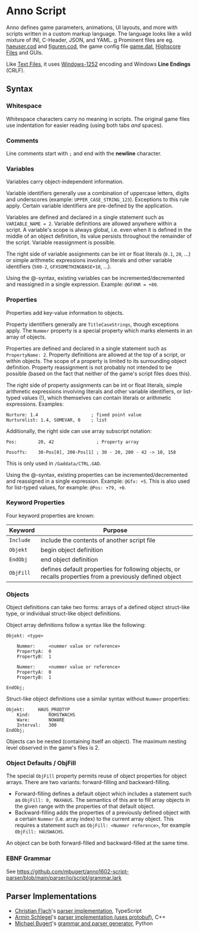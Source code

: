# Anno Script #

Anno defines game parameters, animations, UI layouts, and more with scripts written in a custom markup language.
The language looks like a wild mixture of INI, C-Header, JSON, and YAML. [q](https://github.com/roybaer/mdcii-engine/pull/10#issuecomment-510024829)
Prominent files are eg. [haeuser.cod](../files/haeuser.cod.md) and [figuren.cod](../files/figuren.cod.md), the game config file [game.dat](../files/game.dat.md), [Highscore Files](./hss.md) and GUIs.

Like [Text Files](./text.md), it uses [Windows-1252](https://en.wikipedia.org/wiki/Windows-1252) encoding and Windows **Line Endings** (CRLF).

## Syntax ##

### Whitespace ###

Whitespace characters carry no meaning in scripts. The original game files use indentation for easier reading (using both tabs _and_ spaces).

### Comments ###

Line comments start with `;` and end with the **newline** character.

### Variables ###

Variables carry object-independent information.

Variable identifiers generally use a combination of uppercase letters, digits and underscores (example: `UPPER_CASE_STRING_123`). Exceptions to this rule apply. Certain variable identifiers are pre-defined by the application.

Variables are defined and declared in a single statement such as `VARIABLE_NAME = 2`. Variable definitions are allowed anywhere within a script. A variable's scope is always global, i.e. even when it is defined in the middle of an object definition, its value persists throughout the remainder of the script. Variable reassignment is possible.

The right side of variable assignments can be int or float literals (`0.1`, `20`, ...) or simple arithmetic expressions involving literals and other variable identifiers (`500-2`, `GFXSOMETHINGBASE+10`, ...).

Using the @-syntax, existing variables can be incremented/decremented and reassigned in a single expression. Example: `@GFXNR = +80`.

### Properties ###

Properties add key-value information to objects.

Property identifiers generally are `TitleCaseStrings`, though exceptions apply. The `Nummer` property is a special property which marks elements in an array of objects.

Properties are defined and declared in a single statement such as `PropertyName: 2`. Property definitions are allowed at the top of a script, or within objects. The scope of a property is limited to its surrounding object definition. Property reassignment is not probably not intended to be possible (based on the fact that neither of the game's script files does this).

The right side of property assignments can be int or float literals, simple arithmetic expressions involving literals and other variable identifiers, or list-typed values (!), which themselves can contain literals or arithmetic expressions. Examples:
```
Nurture: 1.4                    ; fixed point value
Nurturelist: 1.4, SOMEVAR, 0    ; list
```

Additionally, the right side can use array subscript notation:
```
Pos:        20, 42                ; Property array

Posoffs:    30-Pos[0], 200-Pos[1] ; 30 - 20, 200 - 42 -> 10, 158
```
This is only used in `/Gaddata/CTRL.GAD`.

Using the @-syntax, existing properties can be incremented/decremented and reassigned in a single expression. Example: `@Gfx: +5`. This is also used for list-typed values, for example: `@Pos: +79, +0`.


### Keyword Properties ###

Four keyword properties are known:

| Keyword | Purpose |
|---------|---------|
| `Include`| include the contents of another script file |
| `Objekt` | begin object definition |
| `EndObj` | end object definition |
| `ObjFill` | defines default properties for following objects, or recalls properties from a previously defined object |


### Objects ###

Object definitions can take two forms: arrays of a defined object struct-like type, or individual struct-like object definitions.

Object array definitions follow a syntax like the following:
```
Objekt: <type>

    Nummer:     <nummer value or reference>
    PropertyA:  0
    PropertyB:  1

    Nummer:     <nummer value or reference>
    PropertyA:  0
    PropertyB:  1

EndObj;
```

Struct-like object definitions use a similar syntax without `Nummer` properties:

```
Objekt:     HAUS_PRODTYP
    Kind:       ROHSTWACHS
    Ware:       NOWARE
    Interval:   300
EndObj;
```

Objects can be nested (containing itself an object). The maximum nesting level observed in the game's files is 2.

### Object Defaults / ObjFill ###

The special `ObjFill` property permits reuse of object properties for object arrays. There are two variants: forward-filling and backward-filling.

* Forward-filling defines a default object which includes a statement such as `ObjFill: 0, MAXHAUS`. The semantics of this are to fill array objects in the given range with the properties of that default object.
* Backward-filling adds the properties of a previously defined object with a certain `Nummer` (i.e. array index) to the current array object. This requires a statement such as `ObjFill: <Nummer reference>`, for example `ObjFill: HAUSWACHS`.

An object can be both forward-filled and backward-filled at the same time.

### EBNF Grammar ###

See https://github.com/mbugert/anno1602-script-parser/blob/main/parser/io/script/grammar.lark

## Parser Implementations ##

* [Christian Flach](https://github.com/cmfcmf)'s [parser implementation](https://github.com/cmfcmf/Anno2018/blob/master/src/parsers/DAT/dat-parser.ts), TypeScript
* [Armin Schlegel](https://github.com/siredmar)'s [parser implementation (uses protobuf)](https://github.com/siredmar/mdcii-engine/blob/master/source/mdcii/mdcii/src/cod/cod_parser.cpp), C++
* [Michael Bugert](https://github.com/mbugert)'s [grammar and parser generator](https://github.com/mbugert/anno1602-script-parser), Python
